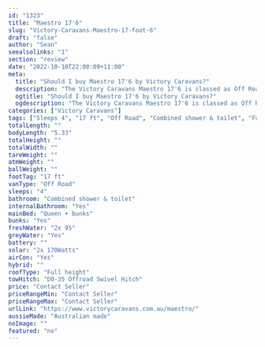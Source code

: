 ```yaml
---
id: "1323"
title: "Maestro 17'6"
slug: "Victory-Caravans-Maestro-17-foot-6"
draft: "false"
author: "Sean"
seealsolinks: "1"
section: "review"
date: "2022-10-10T22:00:09+11:00"
meta:
  title: "Should I buy Maestro 17'6 by Victory Caravans?"
  description: "The Victory Caravans Maestro 17'6 is classed as Off Road, and sleeps 4 people. It is Australian made and comes in at 17 ft. It generally has Combined shower & toilet."
  ogtitle: "Should I buy Maestro 17'6 by Victory Caravans?"
  ogdescription: "The Victory Caravans Maestro 17'6 is classed as Off Road, and sleeps 4 people. It is Australian made and comes in at 17 ft. It generally has Combined shower & toilet."
categories: ["Victory Caravans"]
tags: ["Sleeps 4", "17 ft", "Off Road", "Combined shower & toilet", "Full height", "Price Unknown"]
totalLength: ""
bodyLength: "5.33"
totalHeight: ""
totalWidth: ""
tareWeight: ""
atmWeight: ""
ballWeight: ""
footTag: "17 ft"
vanType: "Off Road"
sleeps: "4"
bathroom: "Combined shower & toilet"
internalBathroom: "Yes"
mainBed: "Queen + bunks"
bunks: "Yes"
freshWater: "2x 95"
greyWater: "Yes"
battery: ""
solar: "2x 170Watts"
airCon: "Yes"
hybrid: ""
roofType: "Full height"
towHitch: "D0-35 Offroad Swivel Hitch"
price: "Contact Seller"
priceRangeMin: "Contact Seller"
priceRangeMax: "Contact Seller"
urlLink: "https://www.victorycaravans.com.au/maestro/"
aussieMade: "Australian made"
noImage: ""
featured: "no"
---
```

